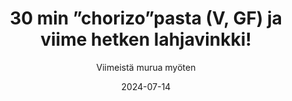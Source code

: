 ---
title: "30 min ”chorizo”pasta (V, GF) ja viime hetken lahjavinkki!"
image: "https://vegaanibotti.lauravuo.me/2024/07/2024-07-14_small.png"
date: 2024-07-14
receipt_url: "https://viimeistamuruamyoten.com/chorizopasta-vegaani-gluteeniton/"
author: "Viimeistä murua myöten"
---